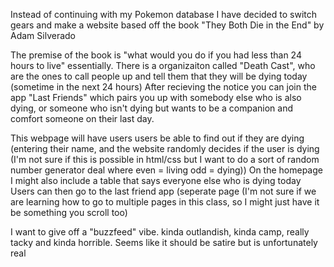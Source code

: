 Instead of continuing with my Pokemon database I have decided to switch gears and make a website based off the book "They Both Die in the End" by Adam Silverado

The premise of the book is "what would you do if you had less than 24 hours to live" essentially.
There is a organizaiton called "Death Cast", who are the ones to call people up and tell them that they will be dying today (sometime in the next 24 hours)
After recieving the notice you can join the app "Last Friends" which pairs you up with somebody else who is also dying, or someone who isn't dying but wants to be a companion and comfort someone on their last day.

This webpage will have users users be able to find out if they are dying (entering their name, and the website randomly decides if the user is dying (I'm not sure if this is possible in html/css but I want to do a sort of random number generator deal where even = living odd = dying))
On the homepage I might also include a table that says everyone else who is dying today
Users can then go to the last friend app (seperate page (I'm not sure if we are learning how to go to multiple pages in this class, so I might just have it be something you scroll too) 

I want to give off a "buzzfeed" vibe. 
kinda outlandish, kinda camp, really tacky and kinda horrible. 
Seems like it should be satire but is unfortunately real
